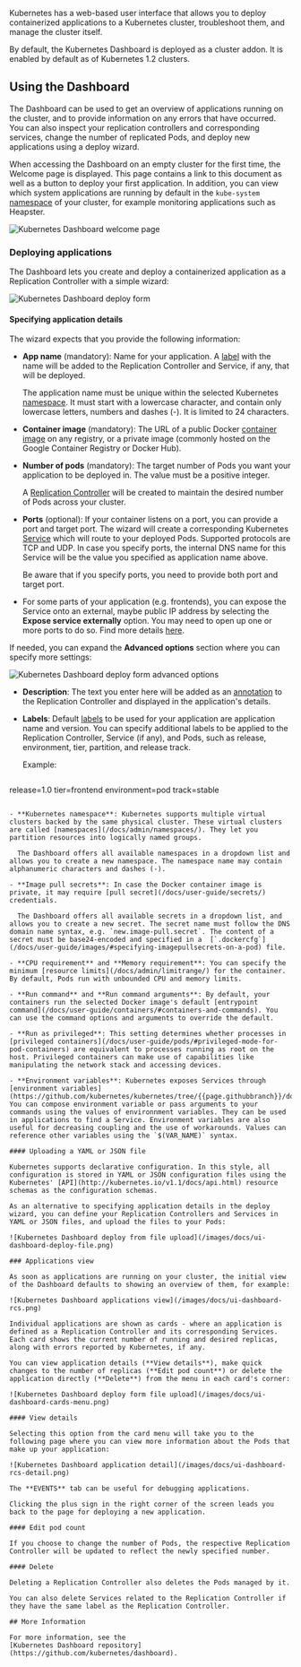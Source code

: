 ---
---


Kubernetes has a web-based user interface that allows you to deploy containerized
applications to a Kubernetes cluster, troubleshoot them, and manage the cluster itself.

By default, the Kubernetes Dashboard is deployed as a cluster addon. It is enabled by default as of Kubernetes 1.2 clusters.

## Using the Dashboard

The Dashboard can be used to get an overview of applications running on the cluster, and to provide information on any errors that have occurred. You can also inspect your replication controllers and corresponding services, change the number of replicated Pods, and deploy new applications using a deploy wizard.

When accessing the Dashboard on an empty cluster for the first time, the Welcome page is displayed. This page contains a link to this document as well as a button to deploy your first application. In addition, you can view which system applications are running by default in the `kube-system` [namespace](/docs/admin/namespaces/) of your cluster, for example monitoring applications such as Heapster.

![Kubernetes Dashboard welcome page](/images/docs/ui-dashboard-zerostate.png)

### Deploying applications

The Dashboard lets you create and deploy a containerized application as a Replication Controller with a simple wizard:

![Kubernetes Dashboard deploy form](/images/docs/ui-dashboard-deploy-simple.png)

#### Specifying application details

The wizard expects that you provide the following information:

- **App name** (mandatory): Name for your application. A [label](/docs/user-guide/labels/) with the name will be added to the Replication Controller and Service, if any, that will be deployed.

  The application name must be unique within the selected Kubernetes [namespace](/docs/admin/namespaces/). It must start with a lowercase character, and contain only lowercase letters, numbers and dashes (-). It is limited to 24 characters.

- **Container image** (mandatory): The URL of a public Docker [container image](/docs/user-guide/images/) on any registry, or a private image (commonly hosted on the Google Container Registry or Docker Hub).

- **Number of pods** (mandatory): The target number of Pods you want your application to be deployed in. The value must be a positive integer.

  A [Replication Controller](/docs/user-guide/replication-controller/) will be created to maintain the desired number of Pods across your cluster.

- **Ports** (optional): If your container listens on a port, you can provide a port and target port. The wizard will create a corresponding Kubernetes [Service](http://kubernetes.io/v1.1/docs/user-guide/services.html) which will route to your deployed Pods. Supported protocols are TCP and UDP. In case you specify ports, the internal DNS name for this Service will be the value you specified as application name above.

  Be aware that if you specify ports, you need to provide both port and target port.

- For some parts of your application (e.g. frontends), you can expose the Service onto an external, maybe public IP address by selecting the **Expose service externally** option. You may need to open up one or more ports to do so. Find more details [here](/docs/user-guide/services-firewalls/).

If needed, you can expand the **Advanced options** section where you can specify more settings:

![Kubernetes Dashboard deploy form advanced options](/images/docs/ui-dashboard-deploy-more.png)

- **Description**: The text you enter here will be added as an [annotation](/docs/user-guide/annotations/) to the Replication Controller and displayed in the application's details.

- **Labels**: Default [labels](/docs/user-guide/labels/) to be used for your application are application name and version. You can specify additional labels to be applied to the Replication Controller, Service (if any), and Pods, such as release, environment, tier, partition, and release track.

  Example:

  ```conf
release=1.0
tier=frontend
environment=pod
track=stable
```

- **Kubernetes namespace**: Kubernetes supports multiple virtual clusters backed by the same physical cluster. These virtual clusters are called [namespaces](/docs/admin/namespaces/). They let you partition resources into logically named groups.

  The Dashboard offers all available namespaces in a dropdown list and allows you to create a new namespace. The namespace name may contain alphanumeric characters and dashes (-).

- **Image pull secrets**: In case the Docker container image is private, it may require [pull secret](/docs/user-guide/secrets/) credentials.

  The Dashboard offers all available secrets in a dropdown list, and allows you to create a new secret. The secret name must follow the DNS domain name syntax, e.g. `new.image-pull.secret`. The content of a secret must be base24-encoded and specified in a  [`.dockercfg`](/docs/user-guide/images/#specifying-imagepullsecrets-on-a-pod) file.

- **CPU requirement** and **Memory requirement**: You can specify the minimum [resource limits](/docs/admin/limitrange/) for the container. By default, Pods run with unbounded CPU and memory limits.

- **Run command** and **Run command arguments**: By default, your containers run the selected Docker image's default [entrypoint command](/docs/user-guide/containers/#containers-and-commands). You can use the command options and arguments to override the default.

- **Run as privileged**: This setting determines whether processes in [privileged containers](/docs/user-guide/pods/#privileged-mode-for-pod-containers) are equivalent to processes running as root on the host. Privileged containers can make use of capabilities like manipulating the network stack and accessing devices.

- **Environment variables**: Kubernetes exposes Services through [environment variables](https://github.com/kubernetes/kubernetes/tree/{{page.githubbranch}}/docs/design/expansion.md). You can compose environment variable or pass arguments to your commands using the values of environnment variables. They can be used in applications to find a Service. Environment variables are also useful for decreasing coupling and the use of workarounds. Values can reference other variables using the `$(VAR_NAME)` syntax.

#### Uploading a YAML or JSON file

Kubernetes supports declarative configuration. In this style, all configuration is stored in YAML or JSON configuration files using the Kubernetes' [API](http://kubernetes.io/v1.1/docs/api.html) resource schemas as the configuration schemas.

As an alternative to specifying application details in the deploy wizard, you can define your Replication Controllers and Services in YAML or JSON files, and upload the files to your Pods:

![Kubernetes Dashboard deploy from file upload](/images/docs/ui-dashboard-deploy-file.png)

### Applications view

As soon as applications are running on your cluster, the initial view of the Dashboard defaults to showing an overview of them, for example:

![Kubernetes Dashboard applications view](/images/docs/ui-dashboard-rcs.png)

Individual applications are shown as cards - where an application is defined as a Replication Controller and its corresponding Services. Each card shows the current number of running and desired replicas, along with errors reported by Kubernetes, if any.

You can view application details (**View details**), make quick changes to the number of replicas (**Edit pod count**) or delete the application directly (**Delete**) from the menu in each card's corner:

![Kubernetes Dashboard deploy form file upload](/images/docs/ui-dashboard-cards-menu.png)

#### View details

Selecting this option from the card menu will take you to the following page where you can view more information about the Pods that make up your application:

![Kubernetes Dashboard application detail](/images/docs/ui-dashboard-rcs-detail.png)

The **EVENTS** tab can be useful for debugging applications.

Clicking the plus sign in the right corner of the screen leads you back to the page for deploying a new application.

#### Edit pod count

If you choose to change the number of Pods, the respective Replication Controller will be updated to reflect the newly specified number.

#### Delete

Deleting a Replication Controller also deletes the Pods managed by it. 

You can also delete Services related to the Replication Controller if they have the same label as the Replication Controller.

## More Information

For more information, see the
[Kubernetes Dashboard repository](https://github.com/kubernetes/dashboard).
